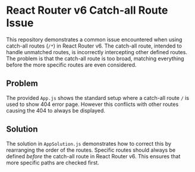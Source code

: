 # React Router v6 Catch-all Route Issue

This repository demonstrates a common issue encountered when using catch-all routes (`/*`) in React Router v6. The catch-all route, intended to handle unmatched routes, is incorrectly intercepting other defined routes.  The problem is that the catch-all route is too broad, matching everything before the more specific routes are even considered.

## Problem

The provided `App.js` shows the standard setup where a catch-all route `/` is used to show 404 error page.  However this conflicts with other routes causing the 404 to always be displayed.

## Solution

The solution in `AppSolution.js` demonstrates how to correct this by rearranging the order of the routes.  Specific routes should always be defined *before* the catch-all route in React Router v6. This ensures that more specific paths are checked first.